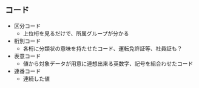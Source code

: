 ## コード
- 区分コード
  - 上位桁を見るだけで、所属グループが分かる
- 桁別コード
  - 各桁に分類状の意味を持たせたコード、運転免許証等、社員証も？
- 表意コード
  - 値から対象データが用意に連想出来る英数字、記号を組合わせたコード
- 連番コード
  - 連続した値
